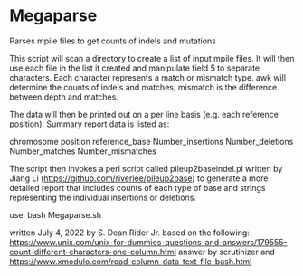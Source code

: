 # Megaparse
Parses mpile files to get counts of indels and mutations

This script will scan a directory to create a list of input mpile files.
It will then use each file in the list it created
and manipulate field 5 to separate characters.
Each character represents a match or mismatch type. 
awk will determine the counts of indels and matches; mismatch 
is the difference between depth and matches.

The data will then be printed out on a per line basis (e.g. each reference position). Summary report data is listed as:

chromosome position reference_base Number_insertions Number_deletions Number_matches Number_mismatches

The script then invokes a perl script called pileup2baseindel.pl written by Jiang Li (https://github.com/riverlee/pileup2base) to generate a more detailed report that includes counts of each type of base and strings representing the individual insertions or deletions.


use: bash Megaparse.sh


written July 4, 2022 by S. Dean Rider Jr. based on the following:
https://www.unix.com/unix-for-dummies-questions-and-answers/179555-count-different-characters-one-column.html
answer by scrutinizer
and
https://www.xmodulo.com/read-column-data-text-file-bash.html

